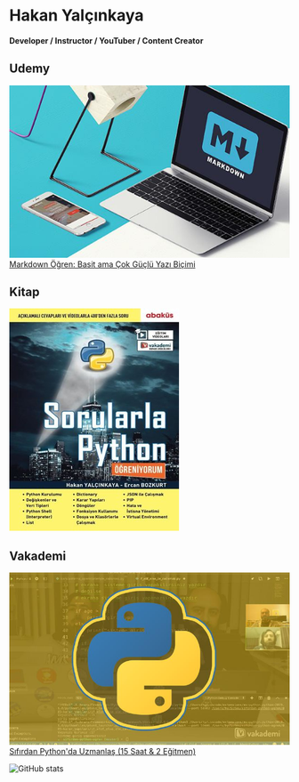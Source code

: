 # Hakan Yalçınkaya
#### Developer / Instructor / YouTuber / Content Creator

## Udemy
[![MarkDown](assets/img/udemy-markdown.jpg)](https://www.udemy.com/course/markdown-ogren-basit-ama-cok-guclu-yaz-bicimi-ile-tanis/)
[Markdown Öğren: Basit ama Çok Güçlü Yazı Biçimi](https://www.udemy.com/course/markdown-ogren-basit-ama-cok-guclu-yaz-bicimi-ile-tanis/)

## Kitap
[![Sorularla Python](/assets/img/sorularla-python.2e1afb8c.jpg)](https://www.dr.com.tr/Kitap/Sorularla-Python-Ogreniyorum/Ercan-Bozkurt/Egitim-Basvuru/Bilgisayar/urunno=0001837379001)

## Vakademi
[![Sıfırdan Python'da Uzmanlaş](assets/img/sifirdan-python-da-uzmanlas.jpeg)](https://vakademi.com.tr/home/category/yazilim/sifirdan-pythonda-uzmanlas/)
[Sıfırdan Python'da Uzmanlaş (15 Saat & 2 Eğitmen)](https://vakademi.com.tr/home/category/yazilim/sifirdan-pythonda-uzmanlas/)

![GitHub stats](https://github-readme-stats.vercel.app/api?username=hakanyalcinkaya&show_icons=true)